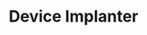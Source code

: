 ---
title: Device Implanter
layout: portfolio
tags: 
  - design 
  - engineering
  - medical
  - dfm
  - portfolio

---